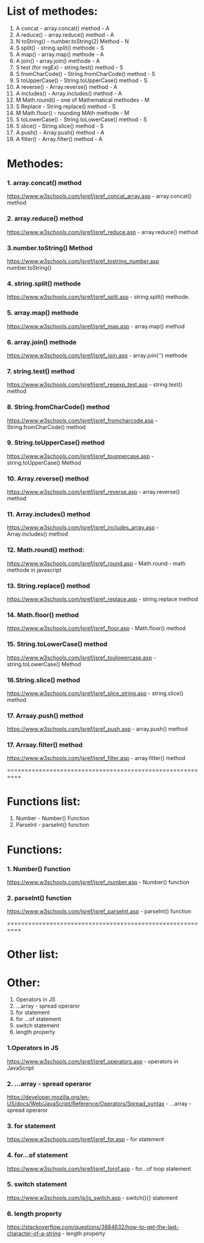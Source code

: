# List of methodes:

1. A concat - array.concat() method - A
2. A reduce() - array.reduce() method - A
3. N toString() - number.toString(2) Method - N
4. S split() - string.split() methode - S
5. A map() - array.map() methode - A
6. A join() - array.join() methode - A
7. S test (for regEx) - string.test() method - S
8. S fromCharCode() - String.fromCharCode() method - S
9. S toUpperCase() - String.toUpperCase() method - S
10. A reverse() - Array.reverse() method - A
11. A includes() - Array.includes() method - A
12. M Math.round() - one of Mathematical methodes - M
13. S Replace - String.replace() method - S
14. M Math.floor() - rounding MAth methode - M
15. S toLowerCase() - String.toLowerCase() method - S
16. S slice() - String.slice() method - S
17. A push() - Array.push() method - A
18. A filter() - Array.filter() method - A

# Methodes:

### 1. array.concat() method

https://www.w3schools.com/jsref/jsref_concat_array.asp - array.concat() method

### 2. array.reduce() method

https://www.w3schools.com/jsref/jsref_reduce.asp - array.reduce() method

### 3.number.toString() Method

https://www.w3schools.com/jsref/jsref_tostring_number.asp
number.toString()

### 4. string.split() methode

https://www.w3schools.com/jsref/jsref_split.asp - string.split() methode.

### 5. array.map() methode

https://www.w3schools.com/jsref/jsref_map.asp - array.map() method

### 6. array.join() methode

https://www.w3schools.com/jsref/jsref_join.asp - array.join('') methode

### 7. string.test() method

https://www.w3schools.com/jsref/jsref_regexp_test.asp - string.test() method

### 8. String.fromCharCode() method

https://www.w3schools.com/jsref/jsref_fromcharcode.asp - String.fromCharCode() method

### 9. String.toUpperCase() method

https://www.w3schools.com/jsref/jsref_touppercase.asp - string.toUpperCase() Method

### 10. Array.reverse() method

https://www.w3schools.com/jsref/jsref_reverse.asp - array.reverse() method

### 11. Array.includes() method

https://www.w3schools.com/jsref/jsref_includes_array.asp - Array.includes() method

### 12. Math.round() method:

https://www.w3schools.com/jsref/jsref_round.asp - Math.round - math methode in javascript

### 13. String.replace() method

https://www.w3schools.com/jsref/jsref_replace.asp - string.replace method

### 14. Math.floor() method

https://www.w3schools.com/jsref/jsref_floor.asp - Math.floor() method

### 15. String.toLowerCase() method

https://www.w3schools.com/jsref/jsref_toulowercase.asp - string.toLowerCase() Method

### 16.String.slice() method

https://www.w3schools.com/jsref/jsref_slice_string.asp - string.slice() method

### 17. Arraay.push() method

https://www.w3schools.com/jsref/jsref_push.asp - array.push() method

### 17. Arraay.filter() method

https://www.w3schools.com/jsref/jsref_filter.asp - array.filter() method

==========================================================

# Functions list:

1. Number - Number() Function
2. ParseInt - parseInt() function

# Functions:

### 1. Number() Function

https://www.w3schools.com/jsref/jsref_number.asp - Number() function

### 2. parseInt() function

https://www.w3schools.com/jsref/jsref_parseInt.asp - parseInt() function

==========================================================

# Other list:

# Other:

1. Operators in JS
2. ...array - spread operaror
3. for statement
4. for ...of statement
5. switch statement
6. length property

### 1.Operators in JS

https://www.w3schools.com/jsref/jsref_operators.asp - operators in JavaScript

### 2. ...array - spread operaror

https://developer.mozilla.org/en-US/docs/Web/JavaScript/Reference/Operators/Spread_syntax - ...array - spread operaror

### 3. for statement

https://www.w3schools.com/jsref/jsref_for.asp - for statement

### 4. for...of statement

https://www.w3schools.com/jsref/jsref_forof.asp - for...of loop statement

### 5. switch statement

https://www.w3schools.com/js/js_switch.asp - switch(){} statement

### 6. length property

https://stackoverflow.com/questions/3884632/how-to-get-the-last-character-of-a-string - length property
